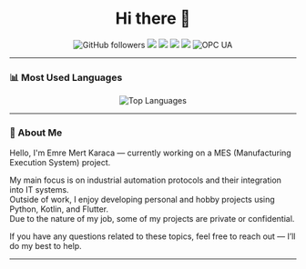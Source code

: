 <h1 align="center">Hi there 👋</h1>

<p align="center">
  <img src="https://img.shields.io/github/followers/mert41994?style=social" alt="GitHub followers">
  <img src="https://img.shields.io/badge/Code-Kotlin-blue?logo=kotlin">
  <img src="https://img.shields.io/badge/Code-Python-bluegray?logo=python">
  <img src="https://img.shields.io/badge/Platform-Android-green?logo=android">
  <img src="https://img.shields.io/badge/Cloud-Firebase-orange?logo=firebase">
  <img src="https://img.shields.io/badge/OPC%20UA-1E93AB" alt="OPC UA">
</p>

---

### 📊 Most Used Languages

<div align="center">
  <img src="https://github-readme-stats.vercel.app/api/top-langs/?username=mert41994&layout=compact&theme=tokyonight" alt="Top Languages" />
</div>

---

### 🧠 About Me

Hello, I'm Emre Mert Karaca — currently working on a MES (Manufacturing Execution System) project.

My main focus is on industrial automation protocols and their integration into IT systems.  
Outside of work, I enjoy developing personal and hobby projects using Python, Kotlin, and Flutter.  
Due to the nature of my job, some of my projects are private or confidential.

If you have any questions related to these topics, feel free to reach out — I’ll do my best to help.

---

